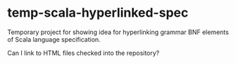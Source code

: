 # temp-scala-hyperlinked-spec
Temporary project for showing idea for hyperlinking grammar BNF elements of Scala language specification.

Can I link to HTML files checked into the repository?
